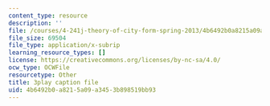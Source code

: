 ```yaml
---
content_type: resource
description: ''
file: /courses/4-241j-theory-of-city-form-spring-2013/4b6492b0a8215a09a3453b898519bb93_k2_wuThLG6o.vtt
file_size: 69504
file_type: application/x-subrip
learning_resource_types: []
license: https://creativecommons.org/licenses/by-nc-sa/4.0/
ocw_type: OCWFile
resourcetype: Other
title: 3play caption file
uid: 4b6492b0-a821-5a09-a345-3b898519bb93
---
```


